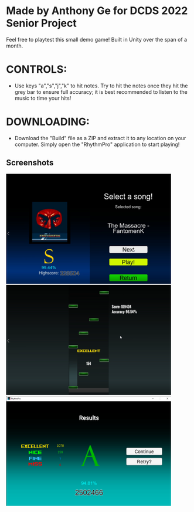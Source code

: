 # Made by Anthony Ge for DCDS 2022 Senior Project

Feel free to playtest this small demo game! Built in Unity over the span of a month.

# CONTROLS:
- Use keys "a","s","j","k" to hit notes. Try to hit the notes once they hit the grey bar to ensure full accuracy; it is best recommended to listen to the music to time your hits!

# DOWNLOADING:
- Download the "Build" file as a ZIP and extract it to any location on your computer. Simply open the "RhythmPro" application to start playing!

## Screenshots

<img src='rhythm/Assets/Graphics/screenshot1.png' width="450" height="300">

<img src='rhythm/Assets/Graphics/screenshot2.png' width="450" height="300">

<img src='rhythm/Assets/Graphics/screenshot3.png' width="450" height="300">
